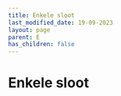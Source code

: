 ```yaml
---
title: Enkele sloot
last_modified_date: 19-09-2023
layout: page
parent: E
has_children: false
---
```


Enkele sloot
============


